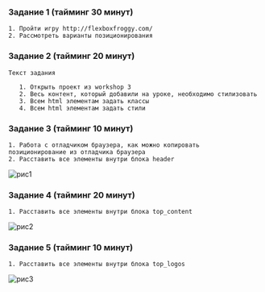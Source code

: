### Задание 1 (тайминг 30 минут)
    1. Пройти игру http://flexboxfroggy.com/
    2. Рассмотреть варианты позиционирования

### Задание 2 (тайминг 20 минут)
    
    Текст задания
    
       1. Открыть проект из workshop 3
       2. Весь контент, который добавили на уроке, необходимо стилизовать
       3. Всем html элементам задать классы
       4. Всем html элементам задать стили

### Задание 3 (тайминг 10 минут)
    1. Работа с отладчиком браузера, как можно копировать
    позиционирование из отладчика браузера
    2. Расставить все элементы внутри блока header

<image src="img/img1.png" alt="рис1">

### Задание 4 (тайминг 20 минут)
    1. Расставить все элементы внутри блока top_content

<image src="img/img2.png" alt="рис2">

### Задание 5 (тайминг 10 минут)
    1. Расставить все элементы внутри блока top_logos

<image src="img/img3.png" alt="рис3">
